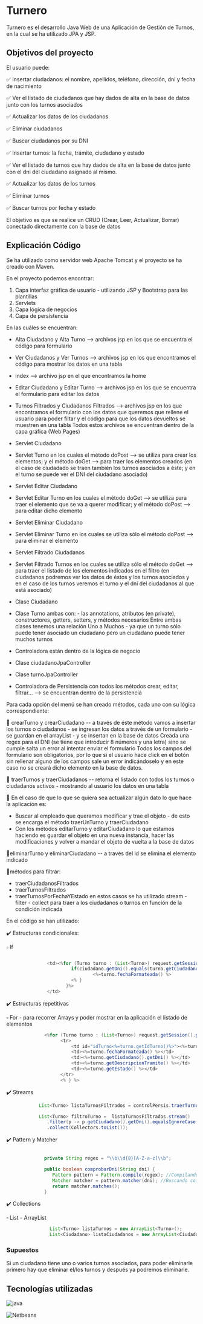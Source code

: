 # Turnero

Turnero es el desarrollo Java Web de una Aplicación de Gestión de Turnos, en la cual se ha utilizado JPA y JSP.

## Objetivos del proyecto

El usuario puede:

✅ Insertar ciudadanos: el nombre, apellidos, teléfono, dirección, dni y fecha de nacimiento

✅ Ver el listado de ciudadanos que hay dados de alta en la base de datos junto con los turnos asociados

✅ Actualizar los datos de los ciudadanos

✅ Eliminar ciudadanos

✅ Buscar ciudadanos por su DNI

✅ Insertar turnos: la fecha, trámite, ciudadano y estado

✅ Ver el listado de turnos que hay dados de alta en la base de datos junto con el dni del ciudadano asignado al mismo.

✅ Actualizar los datos de los turnos

✅ Eliminar turnos

✅ Buscar turnos por fecha y estado

El objetivo es que se realice un CRUD (Crear, Leer, Actualizar, Borrar) conectado directamente con la base de datos

## Explicación Código

Se ha utilizado como servidor web Apache Tomcat y el proyecto se ha creado con Maven.

En el proyecto podemos encontrar:

1. Capa interfaz gráfica de usuario - utilizando JSP y Bootstrap para las plantillas
2. Servlets
3. Capa lógica de negocios
4. Capa de persistencia

En las cuáles se encuentran:

- Alta Ciudadano y Alta Turno --> archivos jsp en los que se encuentra el código para formulario
- Ver Ciudadanos y Ver Turnos --> archivos jsp en los que encontramos el código para mostrar los datos en una tabla
- index --> archivo jsp en el que encontramos la home
- Editar Ciudadano y Editar Turno --> archivos jsp en los que se encuentra el formulario para editar los datos
- Turnos Filtrados y Ciudadanos Filtrados --> archivos jsp en los que encontramos el formulario con los datos que queremos que rellene el usuario para poder filtar y el código para que los datos devueltos se muestren en una tabla
  Todos estos archivos se encuentran dentro de la capa gráfica (Web Pages)

- Servlet Ciudadano
- Servlet Turno
  en los cuales el método doPost --> se utiliza para crear los elementos; y el método doGet --> para traer los elementos creados
  (en el caso de ciudadado se traen también los turnos asociados a éste; y en el turno se puede ver el DNI del ciudadano asociado)

- Servlet Editar Ciudadano
- Servlet Editar Turno
  en los cuales el método doGet --> se utiliza para traer el elemento que se va a querer modificar; y el método doPost --> para editar dicho elemento

- Servlet Eliminar Ciudadano
- Servlet Eliminar Turno
  en los cuales se utiliza sólo el método doPost --> para eliminar el elemento

- Servlet Filtrado Ciudadanos
- Servlet Filtrado Turnos
  en los cuales se utiliza sólo el método doGet --> para traer el listado de los elementos indicados en el filtro
  (en ciudadanos podremos ver los datos de éstos y los turnos asociados y en el caso de los turnos veremos el turno y el dni del ciudadanos al que está asociado)

- Clase Ciudadano
- Clase Turno
  ambas con: - las annotations, atributos (en private), constructores, getters, setters, y métodos necesarios
  Entre ambas clases tenemos una relación Uno a Muchos - ya que un turno sólo puede tener asociado un ciudadano pero un ciudadano puede tener muchos turnos
- Controladora
  están dentro de la lógica de negocio

- Clase ciudadanoJpaController
- Clase turnoJpaController
- Controladora de Persistencia
  con todos los métodos crear, editar, filtrar... --> se encuentran dentro de la persistencia

Para cada opción del menú se han creado métodos, cada uno con su lógica correspondiente:

🔹 crearTurno y crearCiudadano -- a través de éste método vamos a insertar los turnos o ciudadanos - se ingresan los datos a través de un formulario - se guardan en el arrayList - y se insertan en la base de datos
Creada una regex para el DNI (se tiene que introducir 8 números y una letra) sino se cumple salta un error al intentar enviar el formulario
Todos los campos del formulario son obligatorios, por lo que si el usuario hace click en el botón sin rellenar alguno de los campos sale un error indicándoselo y en este caso no se creará dicho elemento en la base de datos.

🔹 traerTurnos y traerCiudadanos -- retorna el listado con todos los turnos o ciudadanos activos - mostrando al usuario los datos en una tabla

🔹 En el caso de que lo que se quiera sea actualizar algún dato lo que hace la aplicación es:

- Buscar al empleado que queramos modificar y trae el objeto - de esto se encarga el método traerUnTurno y traerCiudadano
- Con los métodos editarTurno y editarCiudadano lo que estamos haciendo es guardar el objeto en una nueva instancia, hacer las modificaciones y volver a mandar el objeto de vuelta a la base de datos

🔹eliminarTurno y eliminarCiudadano -- a través del id se elimina el elemento indicado

🔹métodos para filtrar:

- traerCiudadanosFiltrados
- traerTurnosFiltrados
- traerTurnosPorFechaYEstado
  en estos casos se ha utilizado stream - filter - collect para traer a los ciudadanos o turnos en función de la condición indicada

En el código se han utilizado:

✔️ Estructuras condicionales:

▫️ If

```java

               <td><%for (Turno turno : (List<Turno>) request.getSession().getAttribute("listadoTurnos")) {
                        if(ciudadano.getDni().equals(turno.getCiudadano().getDni())) { %>
                                <%=turno.fechaFormateada() %>
                        <% }
                      }%>
               </td>
```

✔️ Estructuras repetitivas

▫️ For - para recorrer Arrays y poder mostrar en la aplicación el listado de elementos

```java
              <%for (Turno turno : (List<Turno>) request.getSession().getAttribute("listadoTurnos")) { %>
                    <tr>
                        <td id="idTurno<%=turno.getIdTurno()%>"><%=turno.getIdTurno() %></td>
                        <td><%=turno.fechaFormateada() %></td>
                        <td><%=turno.getCiudadano().getDni() %></td>
                        <td><%=turno.getDescripcionTramite() %></td>
                        <td><%=turno.getEstado() %></td>
                    </tr>
                    <% } %>
```

✔️ Streams

```java
            List<Turno> listaTurnosFiltrados = controlPersis.traerTurnos();

            List<Turno> filtroTurno =  listaTurnosFiltrados.stream()
               .filter(p -> p.getCiudadano().getDni().equalsIgnoreCase(dni) )
               .collect(Collectors.toList());
```

✔️ Pattern y Matcher

```java

              private String regex = "\\b\\d{8}[A-Z-a-z]\\b";

              public boolean comprobarDni(String dni) {
                 Pattern pattern = Pattern.compile(regex); //Compilando la regex
                 Matcher matcher = pattern.matcher(dni); //Buscando coincidencias
                 return matcher.matches();
              }

```

✔️ Collections

▫️ List - ArrayList

```java
                List<Turno> listaTurnos = new ArrayList<Turno>();
                List<Ciudadano> listaCiudadanos = new ArrayList<Ciudadano>();
```

### Supuestos

Si un ciudadano tiene uno o varios turnos asociados, para poder eliminarle primero hay que eliminar el/los turnos y después ya podremos eliminarle.

## Tecnologías utilizadas

![java](https://github.com/beaperezm/PerezMedelBeatriz_pruebatec1/assets/113792109/6288edf5-8e0f-4beb-9941-b41d3ca33e79)

![Netbeans](https://github.com/beaperezm/PerezMedelBeatriz_pruebatec1/assets/113792109/eeb75421-0e86-43f5-8db5-404b9710006b)
